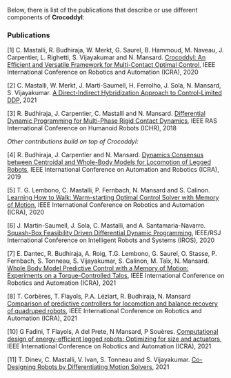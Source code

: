 Below, there is list of the publications that describe or use different components of **Crocoddyl**:

### Publications
<a id="1">[1]</a>
C. Mastalli, R. Budhiraja, W. Merkt, G. Saurel, B. Hammoud, M. Naveau, J. Carpentier, L. Righetti, S. Vijayakumar and N. Mansard. [Crocoddyl: An Efficient and Versatile Framework for Multi-Contact Optimal Control](https://cmastalli.github.io/publications/crocoddyl20icra.html), IEEE International Conference on Robotics and Automation (ICRA), 2020

<a id="2">[2]</a>
C. Mastalli, W. Merkt, J. Marti-Saumell, H. Ferrolho, J. Sola, N. Mansard, S. Vijayakumar. [A Direct-Indirect Hybridization Approach to Control-Limited DDP](https://arxiv.org/pdf/2010.00411.pdf), 2021

<a id="3">[3]</a>
R. Budhiraja, J. Carpentier, C. Mastalli and N. Mansard. [Differential Dynamic Programming for Multi-Phase Rigid Contact Dynamics](https://cmastalli.github.io/publications/mddp18.html), IEEE RAS International Conference on Humanoid Robots (ICHR), 2018

*Other contributions build on top of Crocoddyl:*

<a id="4">[4]</a>
R. Budhiraja, J. Carpentier and N. Mansard. [Dynamics Consensus between Centroidal and Whole-Body Models for Locomotion of Legged Robots](https://hal.laas.fr/hal-01875031/document), IEEE International Conference on Automation and Robotics (ICRA), 2019

<a id="5">[5]</a>
T. G. Lembono, C. Mastalli, P. Fernbach, N. Mansard and S. Calinon. [Learning How to Walk: Warm-starting Optimal Control Solver with Memory of Motion](https://cmastalli.github.io/publications/learningwalk20icra.html), IEEE International Conference on Robotics and Automation (ICRA), 2020

<a id="6">[6]</a>
J. Martin-Saumell, J. Sola, C. Mastalli, and A. Santamaria-Navarro. [Squash-Box Feasibility Driven Differential Dynamic Programming](https://cmastalli.github.io/publications/squashddp20iros.html),  IEEE/RSJ International Conference on Intelligent Robots and Systems (IROS), 2020

<a id="7">[7]</a>
E. Dantec, R. Budhiraja, A. Roig, T.G. Lembono, G. Saurel, O. Stasse, P. Fernbach, S. Tonneau, S. Vijayakumar, S. Calinon, M. Taïx, N. Mansard. [Whole Body Model Predictive Control with a Memory of Motion: Experiments on a Torque-Controlled Talos](https://hal.archives-ouvertes.fr/hal-02995796/file/HAL_MPC_memory_collision.pdf), IEEE International Conference on Robotics and Automation (ICRA), 2021

<a id="8">[8]</a>
T. Corbères, T. Flayols, P.A. Léziart, R. Budhiraja, N. Mansard
[Comparison of predictive controllers for locomotion and balance recovery of quadruped robots](https://hal.laas.fr/hal-03034022/file/icra20_corberes.pdf), IEEE International Conference on Robotics and Automation (ICRA), 2021

<a id="10">[10]</a>
G Fadini, T Flayols, A del Prete, N Mansard, P Souères. [Computational design of energy-efficient legged robots: Optimizing for size and actuators](https://hal.archives-ouvertes.fr/hal-02993624v2/document), IEEE International Conference on Robotics and Automation (ICRA), 2021

<a id="11">[11]</a>
T. Dinev, C. Mastalli, V. Ivan, S. Tonneau and S. Vijayakumar. [Co-Designing Robots by Differentiating Motion Solvers](https://arxiv.org/pdf/2103.04660.pdf), 2021
